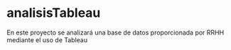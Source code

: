 # analisisTableau
En este proyecto se analizará una base de datos proporcionada por RRHH mediante el uso de Tableau
